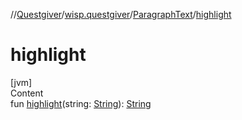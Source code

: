 //[Questgiver](../../index.md)/[wisp.questgiver](../index.md)/[ParagraphText](index.md)/[highlight](highlight.md)



# highlight  
[jvm]  
Content  
fun [highlight](highlight.md)(string: [String](https://kotlinlang.org/api/latest/jvm/stdlib/kotlin/-string/index.html)): [String](https://kotlinlang.org/api/latest/jvm/stdlib/kotlin/-string/index.html)  



